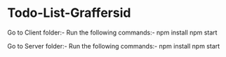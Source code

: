 # Todo-List-Graffersid

Go to Client folder:-
Run the following commands:- 
npm install 
npm start

Go to Server folder:-
Run the following commands:- 
npm install 
npm start
